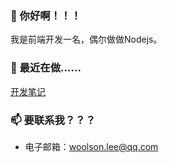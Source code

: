 <!--
**woolson/woolson** is a ✨ _special_ ✨ repository because its `README.md` (this file) appears on your GitHub profile.

Here are some ideas to get you started:

- 🔭 I’m currently working on ...
- 🌱 I’m currently learning ...
- 👯 I’m looking to collaborate on ...
- 🤔 I’m looking for help with ...
- 💬 Ask me about ...
- 📫 How to reach me: ...
- 😄 Pronouns: ...
- ⚡ Fun fact: ...
-->

### 👋 你好啊！！！

我是前端开发一名，偶尔做做Nodejs。

### 📘 最近在做……

[开发笔记](https://github.com/woolson/woolson.github.io/issues)

### 📫 要联系我？？？

- 电子邮箱：[woolson.lee@qq.com](mailto:woolson.lee@qq.com)
